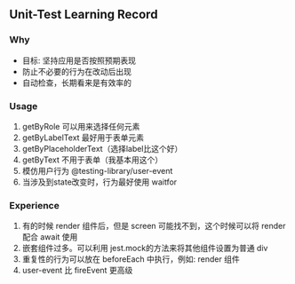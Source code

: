 

## Unit-Test Learning Record

### Why
- 目标: 坚持应用是否按照预期表现
- 防止不必要的行为在改动后出现
- 自动检查，长期看来是有效率的


### Usage

1. getByRole 可以用来选择任何元素
2. getByLabelText 最好用于表单元素
3. getByPlaceholderText（选择label比这个好）
4. getByText 不用于表单（我基本用这个）
5. 模仿用户行为 @testing-library/user-event
6. 当涉及到state改变时，行为最好使用 waitfor


### Experience

1. 有的时候 render 组件后，但是 screen 可能找不到，这个时候可以将 render 配合 await 使用
2. 嵌套组件过多。可以利用 jest.mock的方法来将其他组件设置为普通 div
3. 重复性的行为可以放在 beforeEach 中执行，例如: render 组件
4. user-event 比 fireEvent 更高级